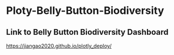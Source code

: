 # Ploty-Belly-Button-Biodiversity

## Link to Belly Button Biodiversity Dashboard
https://jiangao2020.github.io/plotly_deploy/

